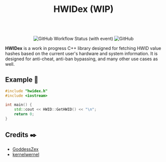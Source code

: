 <h1 align="center">HWIDex (WIP)</h1>
<br>
<p align="center">
<!--<img src="assets/banner.jpg" align="center" width="500" title="VMAware">-->
<br>
<img alt="GitHub Workflow Status (with event)" align="center" src="https://img.shields.io/github/actions/workflow/status/GoddessZex/HWIDex/cmake-multi-platform.yml">
<img alt="GitHub" align="center" src="https://img.shields.io/github/license/GoddessZex/HWIDex">
</p>

**HWIDex** is a work in progress C++ library designed for fetching HWID value hashes based on the current user's hardware and system information. It is designed for anti-cheat, anti-ban bypassing, and many other use cases as well.



## Example 🧪
```cpp
#include "hwidex.h"
#include <iostream>

int main() {
    std::cout << HWID::GetHWID() << "\n";
    return 0;
}
```


## Credits ✒️
- [GoddessZex](https://github.com/GoddessZex)
- [kernelwernel](https://github.com/kernelwernel)